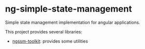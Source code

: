 # ng-simple-state-management

Simple state management implementation for angular applications.

This project provides several libraries:

- [ngssm-toolkit](/projects/ngssm-toolkit/README.md): provides some utilities
